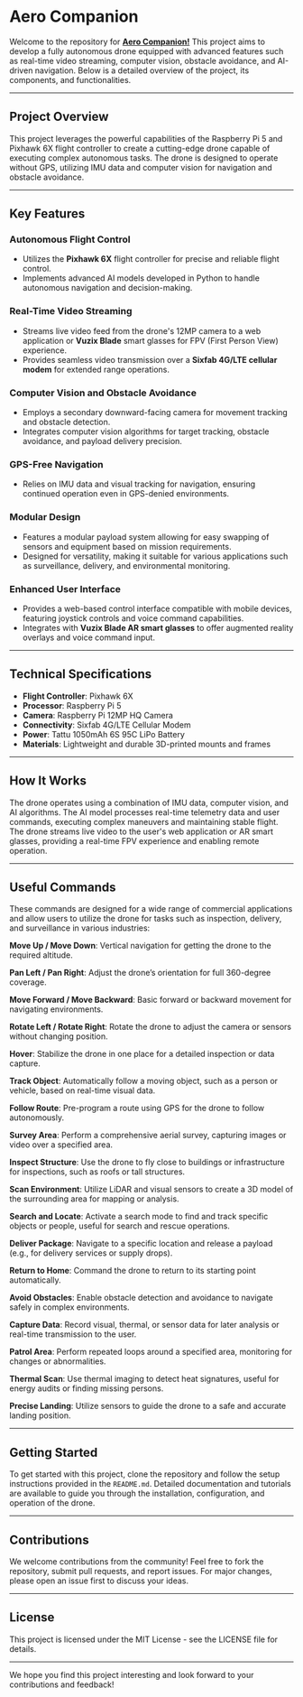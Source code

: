 # Aero Companion

Welcome to the repository for [**Aero Companion!**](https://github.com/caddison/AeroCompanion/wiki) This project aims to develop a fully autonomous drone equipped with advanced features such as real-time video streaming, computer vision, obstacle avoidance, and AI-driven navigation. Below is a detailed overview of the project, its components, and functionalities.

---

## Project Overview

This project leverages the powerful capabilities of the Raspberry Pi 5 and Pixhawk 6X flight controller to create a cutting-edge drone capable of executing complex autonomous tasks. The drone is designed to operate without GPS, utilizing IMU data and computer vision for navigation and obstacle avoidance.

---

## Key Features

### Autonomous Flight Control
- Utilizes the **Pixhawk 6X** flight controller for precise and reliable flight control.
- Implements advanced AI models developed in Python to handle autonomous navigation and decision-making.

### Real-Time Video Streaming
- Streams live video feed from the drone's 12MP camera to a web application or **Vuzix Blade** smart glasses for FPV (First Person View) experience.
- Provides seamless video transmission over a **Sixfab 4G/LTE cellular modem** for extended range operations.

### Computer Vision and Obstacle Avoidance
- Employs a secondary downward-facing camera for movement tracking and obstacle detection.
- Integrates computer vision algorithms for target tracking, obstacle avoidance, and payload delivery precision.

### GPS-Free Navigation
- Relies on IMU data and visual tracking for navigation, ensuring continued operation even in GPS-denied environments.

### Modular Design
- Features a modular payload system allowing for easy swapping of sensors and equipment based on mission requirements.
- Designed for versatility, making it suitable for various applications such as surveillance, delivery, and environmental monitoring.

### Enhanced User Interface
- Provides a web-based control interface compatible with mobile devices, featuring joystick controls and voice command capabilities.
- Integrates with **Vuzix Blade AR smart glasses** to offer augmented reality overlays and voice command input.

---

## Technical Specifications

- **Flight Controller**: Pixhawk 6X
- **Processor**: Raspberry Pi 5
- **Camera**: Raspberry Pi 12MP HQ Camera
- **Connectivity**: Sixfab 4G/LTE Cellular Modem
- **Power**: Tattu 1050mAh 6S 95C LiPo Battery
- **Materials**: Lightweight and durable 3D-printed mounts and frames

---

## How It Works

The drone operates using a combination of IMU data, computer vision, and AI algorithms. The AI model processes real-time telemetry data and user commands, executing complex maneuvers and maintaining stable flight. The drone streams live video to the user's web application or AR smart glasses, providing a real-time FPV experience and enabling remote operation.

---

## Useful Commands
These commands are designed for a wide range of commercial applications and allow users to utilize the drone for tasks such as inspection, delivery, and surveillance in various industries:

**Move Up / Move Down**: Vertical navigation for getting the drone to the required altitude.

**Pan Left / Pan Right**: Adjust the drone’s orientation for full 360-degree coverage.

**Move Forward / Move Backward**: Basic forward or backward movement for navigating environments.

**Rotate Left / Rotate Right**: Rotate the drone to adjust the camera or sensors without changing position.

**Hover**: Stabilize the drone in one place for a detailed inspection or data capture.

**Track Object**: Automatically follow a moving object, such as a person or vehicle, based on real-time visual data.

**Follow Route**: Pre-program a route using GPS for the drone to follow autonomously.

**Survey Area**: Perform a comprehensive aerial survey, capturing images or video over a specified area.

**Inspect Structure**: Use the drone to fly close to buildings or infrastructure for inspections, such as roofs or tall structures.

**Scan Environment**: Utilize LiDAR and visual sensors to create a 3D model of the surrounding area for mapping or analysis.

**Search and Locate**: Activate a search mode to find and track specific objects or people, useful for search and rescue operations.

**Deliver Package**: Navigate to a specific location and release a payload (e.g., for delivery services or supply drops).

**Return to Home**: Command the drone to return to its starting point automatically.

**Avoid Obstacles**: Enable obstacle detection and avoidance to navigate safely in complex environments.

**Capture Data**: Record visual, thermal, or sensor data for later analysis or real-time transmission to the user.

**Patrol Area**: Perform repeated loops around a specified area, monitoring for changes or abnormalities.

**Thermal Scan**: Use thermal imaging to detect heat signatures, useful for energy audits or finding missing persons.

**Precise Landing**: Utilize sensors to guide the drone to a safe and accurate landing position.

---

## Getting Started

To get started with this project, clone the repository and follow the setup instructions provided in the `README.md`. Detailed documentation and tutorials are available to guide you through the installation, configuration, and operation of the drone.

---

## Contributions

We welcome contributions from the community! Feel free to fork the repository, submit pull requests, and report issues. For major changes, please open an issue first to discuss your ideas.

---

## License

This project is licensed under the MIT License - see the LICENSE file for details.

---

We hope you find this project interesting and look forward to your contributions and feedback!


